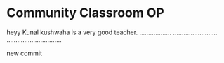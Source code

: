 # Community Classroom OP

heyy
Kunal kushwaha is a very good teacher.
..................
.........................
...............................

new commit
